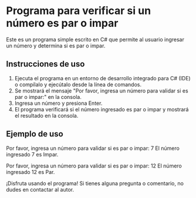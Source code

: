 # Programa para verificar si un número es par o impar

Este es un programa simple escrito en C# que permite al usuario ingresar un número y determina si es par o impar.

## Instrucciones de uso

1. Ejecuta el programa en un entorno de desarrollo integrado para C# (IDE) o compílalo y ejecútalo desde la línea de comandos.
2. Se mostrará el mensaje "Por favor, ingresa un número para validar si es par o impar:" en la consola.
3. Ingresa un número y presiona Enter.
4. El programa verificará si el número ingresado es par o impar y mostrará el resultado en la consola.

## Ejemplo de uso

Por favor, ingresa un número para validar si es par o impar:  7
El número ingresado 7 es Impar.

Por favor, ingresa un número para validar si es par o impar:  12
El número ingresado 12 es Par.

¡Disfruta usando el programa! Si tienes alguna pregunta o comentario, no dudes en contactar al autor.
